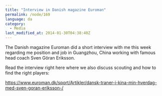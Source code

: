 ```yaml
---
title: "Interview in Danish magazine Euroman"
permalink: /node/169
language: da
category:
  - Media
last_modified_at: 2014-01-30T04:38:40Z
---
```


The Danish magazine Euroman did a short interview with me this week regarding me position and job in Guangzhou, China working with famous head coach Sven Göran Eriksson.

Read the interview right here where we also discuss scouting and how to find the right players:

<https://www.euroman.dk/sport/Artikler/dansk-traner-i-kina-min-hverdag-med-sven-goran-eriksson-/>
